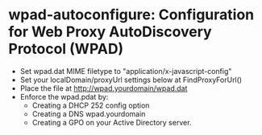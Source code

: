 # wpad-autoconfigure: Configuration for Web Proxy AutoDiscovery Protocol (WPAD)

- Set wpad.dat MIME filetype to "application/x-javascript-config"
- Set your localDomain/proxyUrl settings below at FindProxyForUrl()
- Place the file at http://wpad.yourdomain/wpad.dat
- Enforce the wpad.pdat by:
  - Creating a DHCP 252 config option
  - Creating a DNS wpad.yourdomain
  - Creating a GPO on your Active Directory server.

